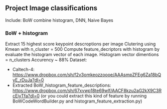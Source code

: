 ## Project Image classifications
Include: BoW combine histogram, DNN, Naive Bayes
### BoW + histogram
Extract 15 highest score keypoint descroptions per image
Clutering using Kmean with n_cluster = 500
Compute feature_decriptors with histogram by evaluate the histogram vector of each image. Histogram vector dimentions = n_clusters
Accurency ~ 88%
Dataset: 
- Caltech-4: https://www.dropbox.com/sh/f2v3omkeozzoooe/AAAsmpZFEg6Za18bQyE_rDuJa?dl=0
- Extracted BoW_histogram_feature_descriptions: https://www.dropbox.com/sh/67xvwp18te69wlf/AACF8kzu2aG2kX9C3RcEiyTfa?dl=0
(or you could extract this kind of feature by running BoWCodeWordBuilder.py and histogram_feature_extraction.py)
